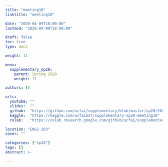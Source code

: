 ```yaml
---
title: "meeting10"
linktitle: "meeting10"

date: "2020-04-09T18:00:00"
lastmod: "2020-04-09T18:00:00"

draft: false
toc: true
type: docs

weight: 11

menu:
  supplementary_sp20:
    parent: Spring 2020
    weight: 11

authors: []

urls:
  youtube: ""
  slides:  ""
  github:  "https://github.com/ucfai/supplementary/blob/master/sp20/2020-04-09-meeting10/2020-04-09-meeting10.ipynb"
  kaggle:  "https://kaggle.com/ucfaibot/supplementary-sp20-meeting10"
  colab:   "https://colab.research.google.com/github/ucfai/supplementary/blob/master/sp20/2020-04-09-meeting10/2020-04-09-meeting10.ipynb"

location: "ENG2 203"
cover: ""

categories: ["sp20"]
tags: []
abstract: >-
  
---
```

